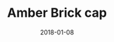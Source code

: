 ---
title: "Amber Brick cap"
date: 2018-01-08
picture: /assets/camera-roll/2018/01/2018-01-08-amber-brick-cap/20180106_002403021_iOS.jpg
thumbnail: /assets/camera-roll/2018/01/2018-01-08-amber-brick-cap/20180106_002403021_iOS-thumbnail.jpg
type: picture
tags:
  - Amber Brick
  - hexagon
---